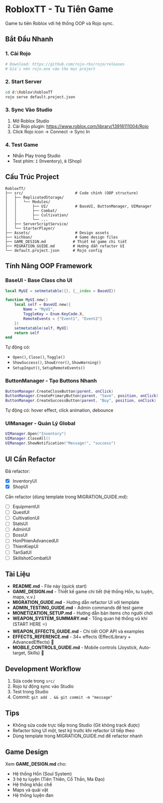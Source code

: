 # RobloxTT - Tu Tiên Game

Game tu tiên Roblox với hệ thống OOP và Rojo sync.

## Bắt Đầu Nhanh

### 1. Cài Rojo
```bash
# Download: https://github.com/rojo-rbx/rojo/releases
# Giải nén rojo.exe vào thư mục project
```

### 2. Start Server
```bash
cd d:\Roblox\RobloxTT
rojo serve default.project.json
```

### 3. Sync Vào Studio
1. Mở Roblox Studio
2. Cài Rojo plugin: https://www.roblox.com/library/13916111004/Rojo
3. Click Rojo icon → Connect → Sync In

### 4. Test Game
- Nhấn Play trong Studio
- Test phím: `I` (Inventory), `B` (Shop)

## Cấu Trúc Project

```
RobloxTT/
├── src/                       # Code chính (OOP structure)
│   ├── ReplicatedStorage/
│   │   └── Modules/
│   │       ├── UI/            # BaseUI, ButtonManager, UIManager
│   │       ├── Combat/
│   │       ├── Cultivation/
│   │       └── ...
│   ├── ServerScriptService/
│   └── StarterPlayer/
├── Assets/                    # Design assets
├── kichban/                   # Game design files
├── GAME_DESIGN.md            # Thiết kế game chi tiết
├── MIGRATION_GUIDE.md        # Hướng dẫn refactor UI
└── default.project.json      # Rojo config
```

## Tính Năng OOP Framework

### BaseUI - Base Class cho UI
```lua
local MyUI = setmetatable({}, {__index = BaseUI})

function MyUI.new()
    local self = BaseUI.new({
        Name = "MyUI",
        ToggleKey = Enum.KeyCode.X,
        RemoteEvents = {"Event1", "Event2"}
    })
    setmetatable(self, MyUI)
    return self
end
```

Tự động có:
- `Open()`, `Close()`, `Toggle()`
- `ShowSuccess()`, `ShowError()`, `ShowWarning()`
- `SetupInput()`, `SetupRemoteEvents()`

### ButtonManager - Tạo Buttons Nhanh
```lua
ButtonManager.CreateCloseButton(parent, onClick)
ButtonManager.CreatePrimaryButton(parent, "Save", position, onClick)
ButtonManager.CreateSuccessButton(parent, "Buy", position, onClick)
```

Tự động có: hover effect, click animation, debounce

### UIManager - Quản Lý Global
```lua
UIManager.Open("Inventory")
UIManager.CloseAll()
UIManager.ShowNotification("Message!", "success")
```

## UI Cần Refactor

Đã refactor:
- [x] InventoryUI
- [x] ShopUI

Cần refactor (dùng template trong MIGRATION_GUIDE.md):
- [ ] EquipmentUI
- [ ] QuestUI
- [ ] CultivationUI
- [ ] StatsUI
- [ ] AdminUI
- [ ] BossUI
- [ ] HonPhienAdvancedUI
- [ ] ThienKiepUI
- [ ] TanSatUI
- [ ] SkillshotCombatUI

## Tài Liệu

- **README.md** - File này (quick start)
- **GAME_DESIGN.md** - Thiết kế game chi tiết (hệ thống Hồn, tu luyện, maps, v.v.)
- **MIGRATION_GUIDE.md** - Hướng dẫn refactor UI với template
- **ADMIN_TESTING_GUIDE.md** - Admin commands để test game
- **MONETIZATION_SETUP.md** - Hướng dẫn bán items cho người chơi
- **WEAPON_SYSTEM_SUMMARY.md** - Tổng quan hệ thống vũ khí (START HERE ⭐)
- **WEAPON_EFFECTS_GUIDE.md** - Chi tiết OOP API và examples
- **EFFECTS_REFERENCE.md** - 34+ effects (EffectLibrary + AdvancedEffects) 🎨
- **MOBILE_CONTROLS_GUIDE.md** - Mobile controls (Joystick, Auto-target, Skills) 📱

## Development Workflow

1. Sửa code trong `src/`
2. Rojo tự động sync vào Studio
3. Test trong Studio
4. Commit: `git add . && git commit -m "message"`

## Tips

- Không sửa code trực tiếp trong Studio (Git không track được)
- Refactor từng UI một, test kỹ trước khi refactor UI tiếp theo
- Dùng template trong MIGRATION_GUIDE.md để refactor nhanh

## Game Design

Xem **GAME_DESIGN.md** cho:
- Hệ thống Hồn (Soul System)
- 3 hệ tu luyện (Tiên Thiên, Cổ Thần, Ma Đạo)
- Hệ thống khắc chế
- Maps và quái vật
- Hệ thống luyện đan

